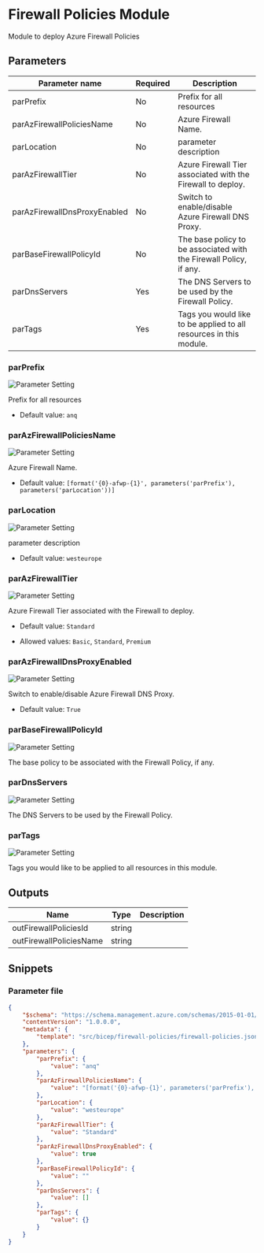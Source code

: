 # Firewall Policies Module

Module to deploy Azure Firewall Policies

## Parameters

Parameter name | Required | Description
-------------- | -------- | -----------
parPrefix      | No       | Prefix for all resources
parAzFirewallPoliciesName | No       | Azure Firewall Name.
parLocation    | No       | parameter description
parAzFirewallTier | No       | Azure Firewall Tier associated with the Firewall to deploy.
parAzFirewallDnsProxyEnabled | No       | Switch to enable/disable Azure Firewall DNS Proxy.
parBaseFirewallPolicyId | No       | The base policy to be associated with the Firewall Policy, if any.
parDnsServers  | Yes      | The DNS Servers to be used by the Firewall Policy.
parTags        | Yes      | Tags you would like to be applied to all resources in this module.

### parPrefix

![Parameter Setting](https://img.shields.io/badge/parameter-optional-green?style=flat-square)

Prefix for all resources

- Default value: `anq`

### parAzFirewallPoliciesName

![Parameter Setting](https://img.shields.io/badge/parameter-optional-green?style=flat-square)

Azure Firewall Name.

- Default value: `[format('{0}-afwp-{1}', parameters('parPrefix'), parameters('parLocation'))]`

### parLocation

![Parameter Setting](https://img.shields.io/badge/parameter-optional-green?style=flat-square)

parameter description

- Default value: `westeurope`

### parAzFirewallTier

![Parameter Setting](https://img.shields.io/badge/parameter-optional-green?style=flat-square)

Azure Firewall Tier associated with the Firewall to deploy.

- Default value: `Standard`

- Allowed values: `Basic`, `Standard`, `Premium`

### parAzFirewallDnsProxyEnabled

![Parameter Setting](https://img.shields.io/badge/parameter-optional-green?style=flat-square)

Switch to enable/disable Azure Firewall DNS Proxy.

- Default value: `True`

### parBaseFirewallPolicyId

![Parameter Setting](https://img.shields.io/badge/parameter-optional-green?style=flat-square)

The base policy to be associated with the Firewall Policy, if any.

### parDnsServers

![Parameter Setting](https://img.shields.io/badge/parameter-required-orange?style=flat-square)

The DNS Servers to be used by the Firewall Policy.

### parTags

![Parameter Setting](https://img.shields.io/badge/parameter-required-orange?style=flat-square)

Tags you would like to be applied to all resources in this module.

## Outputs

Name | Type | Description
---- | ---- | -----------
outFirewallPoliciesId | string |
outFirewallPoliciesName | string |

## Snippets

### Parameter file

```json
{
    "$schema": "https://schema.management.azure.com/schemas/2015-01-01/deploymentParameters.json#",
    "contentVersion": "1.0.0.0",
    "metadata": {
        "template": "src/bicep/firewall-policies/firewall-policies.json"
    },
    "parameters": {
        "parPrefix": {
            "value": "anq"
        },
        "parAzFirewallPoliciesName": {
            "value": "[format('{0}-afwp-{1}', parameters('parPrefix'), parameters('parLocation'))]"
        },
        "parLocation": {
            "value": "westeurope"
        },
        "parAzFirewallTier": {
            "value": "Standard"
        },
        "parAzFirewallDnsProxyEnabled": {
            "value": true
        },
        "parBaseFirewallPolicyId": {
            "value": ""
        },
        "parDnsServers": {
            "value": []
        },
        "parTags": {
            "value": {}
        }
    }
}
```
